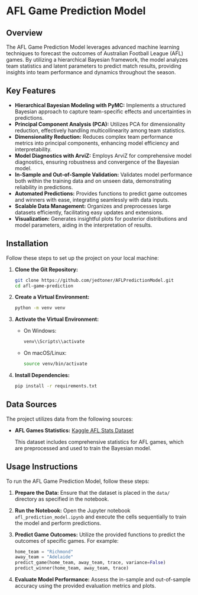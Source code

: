 # AFL Game Prediction Model

## Overview

The AFL Game Prediction Model leverages advanced machine learning techniques to forecast the outcomes of Australian Football League (AFL) games. By utilizing a hierarchical Bayesian framework, the model analyzes team statistics and latent parameters to predict match results, providing insights into team performance and dynamics throughout the season.

## Key Features

- **Hierarchical Bayesian Modeling with PyMC:** Implements a structured Bayesian approach to capture team-specific effects and uncertainties in predictions.
- **Principal Component Analysis (PCA):** Utilizes PCA for dimensionality reduction, effectively handling multicollinearity among team statistics.
- **Dimensionality Reduction:** Reduces complex team performance metrics into principal components, enhancing model efficiency and interpretability.
- **Model Diagnostics with ArviZ:** Employs ArviZ for comprehensive model diagnostics, ensuring robustness and convergence of the Bayesian model.
- **In-Sample and Out-of-Sample Validation:** Validates model performance both within the training data and on unseen data, demonstrating reliability in predictions.
- **Automated Predictions:** Provides functions to predict game outcomes and winners with ease, integrating seamlessly with data inputs.
- **Scalable Data Management:** Organizes and preprocesses large datasets efficiently, facilitating easy updates and extensions.
- **Visualization:** Generates insightful plots for posterior distributions and model parameters, aiding in the interpretation of results.

## Installation

Follow these steps to set up the project on your local machine:

1. **Clone the Git Repository:**
   ```bash
   git clone https://github.com/jedtoner/AFLPredictionModel.git
   cd afl-game-prediction
   ```

2. **Create a Virtual Environment:**
   ```bash
   python -m venv venv
   ```

3. **Activate the Virtual Environment:**
   - On Windows:
     ```bash
     venv\\Scripts\\activate
     ```
   - On macOS/Linux:
     ```bash
     source venv/bin/activate
     ```

4. **Install Dependencies:**
   ```bash
   pip install -r requirements.txt
   ```

## Data Sources

The project utilizes data from the following sources:

- **AFL Games Statistics:** [Kaggle AFL Stats Dataset](https://www.kaggle.com/datasets/stoney71/aflstats/data?select=stats.csv)
  
  This dataset includes comprehensive statistics for AFL games, which are preprocessed and used to train the Bayesian model.

## Usage Instructions

To run the AFL Game Prediction Model, follow these steps:

1. **Prepare the Data:**
   Ensure that the dataset is placed in the `data/` directory as specified in the notebook.

2. **Run the Notebook:**
   Open the Jupyter notebook `afl_prediction_model.ipynb` and execute the cells sequentially to train the model and perform predictions.

3. **Predict Game Outcomes:**
   Utilize the provided functions to predict the outcomes of specific games. For example:
   ```python
   home_team = "Richmond"
   away_team = "Adelaide"
   predict_game(home_team, away_team, trace, variance=False)
   predict_winner(home_team, away_team, trace)
   ```

4. **Evaluate Model Performance:**
   Assess the in-sample and out-of-sample accuracy using the provided evaluation metrics and plots.
